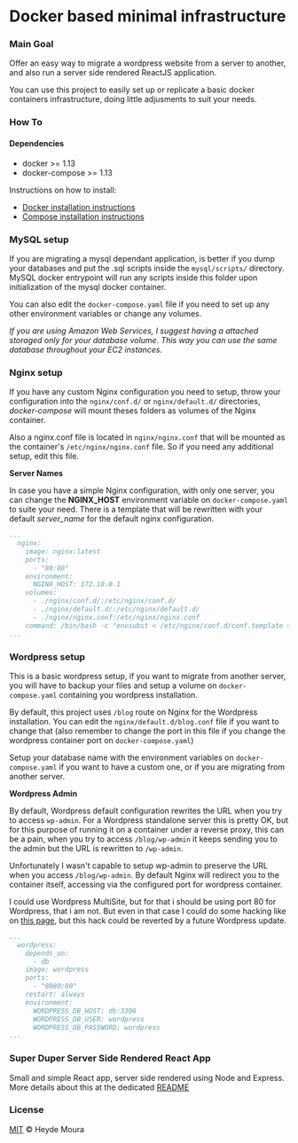 # Docker based minimal infrastructure

### Main Goal
Offer an easy way to migrate a wordpress website from a server to another, and also run a server side rendered ReactJS application.

You can use this project to easily set up or replicate a basic docker containers infrastructure, doing little adjusments to suit your needs.

### How To

#### Dependencies

* docker >= 1.13
* docker-compose >= 1.13

Instructions on how to install:
* [Docker installation instructions](https://docs.docker.com/engine/installation/)
* [Compose installation instructions](https://docs.docker.com/compose/install/)

### MySQL setup

If you are migrating a mysql dependant application, is better if you dump your databases and put the .sql scripts inside the `mysql/scripts/` directory. MySQL docker entrypoint will run any scripts inside this folder upon initialization of the mysql docker container.

You can also edit the `docker-compose.yaml` file if you need to set up any other environment variables or change any volumes.

_If you are using Amazon Web Services, I suggest having a attached storaged only for your database volume. This way you can use the same database throughout your EC2 instances._

### Nginx setup

If you have any custom Nginx configuration you need to setup, throw your configuration into the `nginx/conf.d/` or `nginx/default.d/` directories, *docker-compose* will mount theses folders as volumes of the Nginx container.

Also a nginx.conf file is located in `nginx/nginx.conf` that will be mounted as the container's `/etc/nginx/nginx.conf` file. So if you need any additional setup, edit this file.

**Server Names**

In case you have a simple Nginx configuration, with only one server, you can change the **NGINX_HOST** environment variable on `docker-compose.yaml` to suite your need. There is a template that will be rewritten with your default _server_name_ for the default nginx configuration.

```yaml
...
  nginx:
    image: nginx:latest
    ports:
      - "80:80"
    environment:
      NGINX_HOST: 172.18.0.1
    volumes:
      - ./nginx/conf.d/:/etc/nginx/conf.d/
      - ./nginx/default.d/:/etc/nginx/default.d/
      - ./nginx/nginx.conf:/etc/nginx/nginx.conf
    command: /bin/bash -c "envsubst < /etc/nginx/conf.d/conf.template > /etc/nginx/conf.d/default.conf && nginx -g 'daemon off;'"
...
```

### Wordpress setup

This is a basic wordpress setup, if you want to migrate from another server, you will have to backup your files and setup a volume on `docker-compose.yaml` containing you wordpress installation.

By default, this project uses `/blog` route on Nginx for the Wordpress installation. You can edit the `nginx/default.d/blog.conf` file if you want to change that (also remember to change the port in this file if you change the wordpress container port on `docker-compose.yaml`)


Setup your database name with the environment variables on `docker-compose.yaml` if you want to have a custom one, or if you are migrating from another server.

**Wordpress Admin**

By default, Wordpress default configuration rewrites the URL when you try to access `wp-admin`. For a Wordpress standalone server this is pretty OK, but for this purpose of running it on a container under a reverse proxy, this can be a pain, when you try to access `/blog/wp-admin` it keeps sending you to the admin but the URL is rewritten to `/wp-admin`.

Unfortunately I wasn't capable to setup wp-admin to preserve the URL when you access `/blog/wp-admin`. By default Nginx will redirect you to the container itself, accessing via the configured port for wordpress container.

I could use Wordpress MultiSite, but for that i should be using port 80 for Wordpress, that i am not. But even in that case I could do some hacking like on [this page](https://benohead.com/wordpress-running-multisite-different-port/), but this hack could be reverted by a future Wordpress update.

```yaml
...
  wordpress:
    depends_on:
      - db
    image: wordpress
    ports:
      - "8080:80"
    restart: always
    environment:
      WORDPRESS_DB_HOST: db:3306
      WORDPRESS_DB_USER: wordpress
      WORDPRESS_DB_PASSWORD: wordpress
...
```

### Super Duper Server Side Rendered React App

Small and simple React app, server side rendered using Node and Express.
More details about this at the dedicated [README](https://github.com/heydemoura/docker-bare-infra/tree/master/app)

### License

[MIT](https://github.com/heydemoura/docker-bare-infra/blob/master/LICENSE) © Heyde Moura
